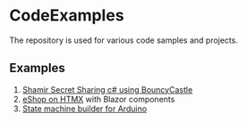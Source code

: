 # CodeExamples
The repository is used for various code samples and projects.

## Examples
1. [Shamir Secret Sharing c# using BouncyCastle](/src/1-ShamirSecretSharing/)
1. [eShop on HTMX](/src/2-EshopOnHTMX/) with Blazor components
1. [State machine builder for Arduino](/src/3-ArdionoStateMachine/)
